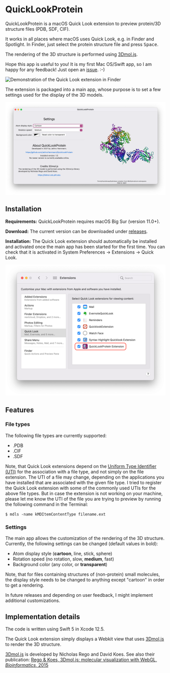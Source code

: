 # QuickLookProtein
QuickLookProtein is a macOS Quick Look extension to preview protein/3D structure files (PDB, SDF, CIF). 

It works in all places where macOS uses Quick Look, e.g. in Finder and Spotlight. In Finder, just select the protein structure file and press <kbd>Space</kbd>.

The rendering of the 3D structure is performed using [3Dmol.js](https://3dmol.csb.pitt.edu). 

Hope this app is useful to you! It is my first Mac OS/Swift app, so I am happy for any feedback! Just open an [issue](https://github.com/JethroHemmann/QuickLookProtein/issues). :-)

![Demonstration of the Quick Look extension in Finder](Screenshots/QuickLook.gif "Demonstration of the Quick Look extension in Finder")

The extension is packaged into a main app, whose purpose is to set a few settings used for the display of the 3D models.

![Screenshot of the main app](Screenshots/Main_app.png "Main app used to set settings")

## Installation

**Requirements:** QuickLookProtein requires macOS Big Sur (version 11.0+).

**Download:** The current version can be downloaded under [releases](https://github.com/JethroHemmann/QuickLookProtein/releases).

**Installation:** The Quick Look extension should automatically be installed and activated once the main app has been started for the first time. You can check that it is activated in System Preferences -> Extensions -> Quick Look. 


![Screenshot of System Preferences -> Extensions -> Quick Look](Screenshots/System_Preferences_Extensions.png "System Preferences -> Extensions -> Quick Look")

## Features

### File types

The following file types are currently supported:

- .PDB
- .CIF
- .SDF

Note, that Quick Look extensions depend on the [Uniform Type Identifier (UTI)](https://en.wikipedia.org/wiki/Uniform_Type_Identifier) for the association with a file type, and not simply on the file extension. The UTI of a file may change, depending on the applications you have installed that are associated with the given file type. I tried to register the Quick Look extension with some of the commonly used UTIs for the above file types. But in case the extension is not working on your machine, please let me know the UTI of the file you are trying to preview by running the following command in the Terminal:

```shell
$ mdls -name kMDItemContentType filename.ext
```

### Settings

The main app allows the customization of the rendering of the 3D structure. Currently, the following settings can be changed (default values in bold):

- Atom display style (**cartoon**, line, stick, sphere)
- Rotation speed (no rotation, slow, **medium**, fast)
- Background color (any color, or **transparent**)

Note, that for files containing structures of (non-protein) small molecules, the display style needs to be changed to anything except "cartoon" in order to get a rendering. 

In future releases and depending on user feedback, I might implement additional customizations.

## Implementation details

The code is written using Swift 5 in Xcode 12.5.

The Quick Look extension simply displays a Webkit view that uses [3Dmol.js](https://3dmol.csb.pitt.edu) to render the 3D structure. 

[3Dmol.js](https://3dmol.csb.pitt.edu) is developed by Nicholas Rego and David Koes. See also their publication: [Rego & Koes, 3Dmol.js: molecular visualization with WebGL, *Bioinformatics*, 2015](https://doi.org/10.1093/bioinformatics/btu829)

